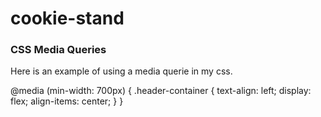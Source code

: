 # cookie-stand


### CSS Media Queries

Here is an example of using a media querie in my css.

@media (min-width: 700px) {
  .header-container {
    text-align: left;
    display: flex;
    align-items: center;
  }
}

